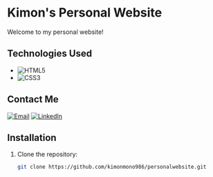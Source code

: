 # Kimon's Personal Website
Welcome to my personal website!

## Technologies Used
- ![HTML5](https://img.shields.io/badge/HTML5-E34F26?style=flat&logo=html5&logoColor=white)
- ![CSS3](https://img.shields.io/badge/CSS3-1572B6?style=flat&logo=css3&logoColor=white)

## Contact Me
[![Email](https://img.shields.io/badge/Email-Contact%20Me-orange)](mailto:kimonmono986@gmail.com)
[![LinkedIn](https://img.shields.io/badge/LinkedIn-Connect-blue?logo=linkedin)](https://linkedin.com/in/kimonmonokandilos)

## Installation
1. Clone the repository:
   ```bash
   git clone https://github.com/kimonmono986/personalwebsite.git
